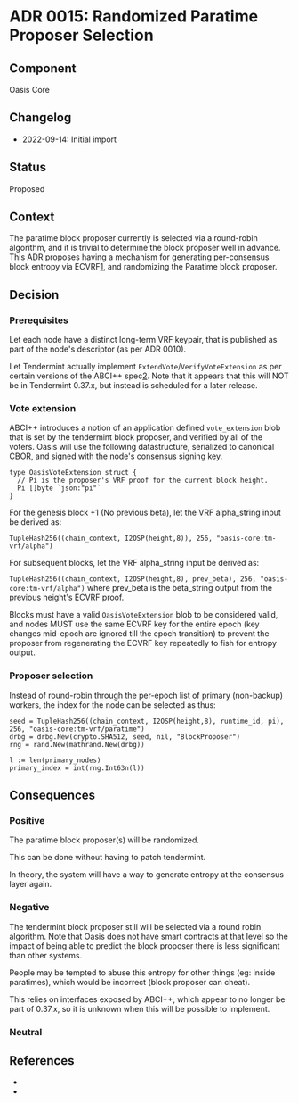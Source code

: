 # ADR 0015: Randomized Paratime Proposer Selection

## Component

Oasis Core

## Changelog

- 2022-09-14: Initial import

## Status

Proposed

## Context

The paratime block proposer currently is selected via a round-robin algorithm,
and it is trivial to determine the block proposer well in advance.  This ADR
proposes having a mechanism for generating per-consensus block entropy via
ECVRF[1], and randomizing the Paratime block proposer.

## Decision

### Prerequisites

Let each node have a distinct long-term VRF keypair, that is published as
part of the node's descriptor (as per ADR 0010).

Let Tendermint actually implement `ExtendVote`/`VerifyVoteExtension` as
per certain versions of the ABCI++ spec[2].  Note that it appears that this
will NOT be in Tendermint 0.37.x, but instead is scheduled for a later
release.

### Vote extension

ABCI++ introduces a notion of an application defined `vote_extension` blob
that is set by the tendermint block proposer, and verified by all of the
voters.  Oasis will use the following datastructure, serialized to canonical
CBOR, and signed with the node's consensus signing key.

```golang
type OasisVoteExtension struct {
  // Pi is the proposer's VRF proof for the current block height.
  Pi []byte `json:"pi"`
}
```

For the genesis block +1 (No previous beta), let the VRF alpha_string input
be derived as:

<!-- markdownlint-disable line-length -->
  `TupleHash256((chain_context, I2OSP(height,8)), 256, "oasis-core:tm-vrf/alpha")`

For subsequent blocks, let the VRF alpha_string input be derived as:

<!-- markdownlint-disable line-length -->
  `TupleHash256((chain_context, I2OSP(height,8), prev_beta), 256, "oasis-core:tm-vrf/alpha")`
where prev_beta is the beta_string output from the previous height's ECVRF
proof.

Blocks must have a valid `OasisVoteExtension` blob to be considered valid,
and nodes MUST use the same ECVRF key for the entire epoch (key changes
mid-epoch are ignored till the epoch transition) to prevent the proposer
from regenerating the ECVRF key repeatedly to fish for entropy output.

### Proposer selection

Instead of round-robin through the per-epoch list of primary (non-backup)
workers, the index for the node can be selected as thus:

```golang
seed = TupleHash256((chain_context, I2OSP(height,8), runtime_id, pi), 256, "oasis-core:tm-vrf/paratime")
drbg = drbg.New(crypto.SHA512, seed, nil, "BlockProposer")
rng = rand.New(mathrand.New(drbg))

l := len(primary_nodes)
primary_index = int(rng.Int63n(l))
```

## Consequences

### Positive

The paratime block proposer(s) will be randomized.

This can be done without having to patch tendermint.

In theory, the system will have a way to generate entropy at the consensus
layer again.

### Negative

The tendermint block proposer still will be selected via a round robin
algorithm.  Note that Oasis does not have smart contracts at that level so
the impact of being able to predict the block proposer there is less
significant than other systems.

People may be tempted to abuse this entropy for other things (eg: inside
paratimes), which would be incorrect (block proposer can cheat).

This relies on interfaces exposed by ABCI++, which appear to no longer
be part of 0.37.x, so it is unknown when this will be possible to implement.

### Neutral

## References

- [1]: https://datatracker.ietf.org/doc/draft-irtf-cfrg-vrf/
- [2]: https://github.com/tendermint/tendermint/blob/main/docs/rfc/rfc-013-abci%2B%2B.md
